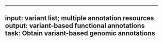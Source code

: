 -----
input: variant list; multiple annotation resources
output: variant-based functional annotations
task: Obtain variant-based genomic annotations
-----
